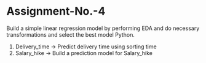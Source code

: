 # Assignment-No.-4
Build a simple linear regression model by performing EDA and do necessary transformations and select the best model  Python.

1) Delivery_time -> Predict delivery time using sorting time 
2) Salary_hike -> Build a prediction model for Salary_hike

